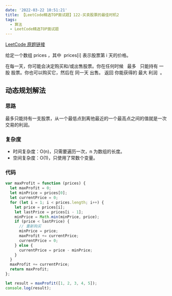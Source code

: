 ```yaml
---
date: '2022-03-22 10:51:21'
title: 【LeetCode精选TOP面试题】122-买卖股票的最佳时机2
tags:
  - 算法
  - LeetCode精选TOP面试题
---
```


[LeetCode 原题链接](https://leetcode-cn.com/problems/best-time-to-buy-and-sell-stock-ii/)

给定一个数组 prices ，其中  prices[i] 表示股票第 i 天的价格。

在每一天，你可能会决定购买和/或出售股票。你在任何时候   最多   只能持有 一股 股票。你也可以购买它，然后在 同一天 出售。
返回 你能获得的 最大 利润  。


## 动态规划解法

### 思路

最多只能持有一支股票，从一个最低点到离他最近的一个最高点之间的值就是一次交易的利润。

### 复杂度

- 时间复杂度：O(n)，只需要遍历一次，n 为数组的长度。
- 空间复杂度：O(1)，只使用了常数个变量。

### 代码

```js
var maxProfit = function (prices) {
  let maxProfit = 0;
  let minPrice = prices[0];
  let currentPrice = 0;
  for (let i = 1; i < prices.length; i++) {
    let price = prices[i];
    let lastPrice = prices[i - 1];
    minPrice = Math.min(minPrice, price);
    if (price < lastPrice) {
      // 重新购买
      minPrice = price;
      maxProfit += currentPrice;
      currentPrice = 0;
    } else {
      currentPrice = price - minPrice;
    }
  }
  maxProfit += currentPrice;
  return maxProfit;
};

let result = maxProfit([1, 2, 3, 4, 5]);
console.log(result);
```
